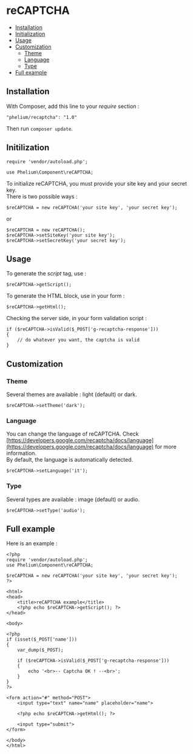 # reCAPTCHA

- [Installation](#installation)
- [Initialization](#initialization)
- [Usage](#usage)
- [Customization](#customization)
	- [Theme](#theme)
	- [Language](#language)
	- [Type](#type)
- [Full example](#full-example)


## Installation

With Composer, add this line to your *require* section :

	"phelium/recaptcha": "1.0"

Then run `composer update`.


## Initilization

	require 'vendor/autoload.php';
	
	use Phelium\Component\reCAPTCHA;
	

To initialize reCAPTCHA, you must provide your site key and your secret key.  
There is two possible ways :

	$reCAPTCHA = new reCAPTCHA('your site key', 'your secret key');

or

	$reCAPTCHA = new reCAPTCHA();
	$reCAPTCHA->setSiteKey('your site key');
	$reCAPTCHA->setSecretKey('your secret key');

## Usage

To generate the *script* tag, use :

	$reCAPTCHA->getScript();

To generate the HTML block, use in your form :

	$reCAPTCHA->getHtml();

Checking the server side, in your form validation script :

	if ($reCAPTCHA->isValid($_POST['g-recaptcha-response']))
	{
		// do whatever you want, the captcha is valid
	}

## Customization

### Theme

Several themes are available : light (default) or dark.
	
	$reCAPTCHA->setTheme('dark');

### Language

You can change the language of reCAPTCHA. Check [https://developers.google.com/recaptcha/docs/language](https://developers.google.com/recaptcha/docs/language) for more information.  
By default, the language is automatically detected.

	$reCAPTCHA->setLanguage('it');

### Type

Several types are available : image (default) or audio.

	$reCAPTCHA->setType('audio');


## Full example

Here is an example :

	<?php
	require 'vendor/autoload.php';
	use Phelium\Component\reCAPTCHA;
	
	$reCAPTCHA = new reCAPTCHA('your site key', 'your secret key');
	?>
	
	<html>
	<head>
	    <title>reCAPTCHA example</title>
	    <?php echo $reCAPTCHA->getScript(); ?>
	</head>
	
	<body>
	
	<?php
	if (isset($_POST['name']))
	{
	    var_dump($_POST);
	
	    if ($reCAPTCHA->isValid($_POST['g-recaptcha-response']))
	    {
	        echo '<br>-- Captcha OK ! --<br>';
	    }
	}
	?>
	
	<form action="#" method="POST">
	    <input type="text" name="name" placeholder="name">
	
	    <?php echo $reCAPTCHA->getHtml(); ?>
	
	    <input type="submit">
	</form>
	
	</body>
	</html>